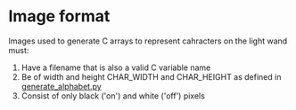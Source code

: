 # Image format

Images used to generate C arrays to represent cahracters on the light wand must:

1. Have a filename that is also a valid C variable name
2. Be of width and height CHAR_WIDTH and CHAR_HEIGHT as defined in [generate_alphabet.py](../generate_alphabet.py)
3. Consist of only black ('on') and white ('off') pixels